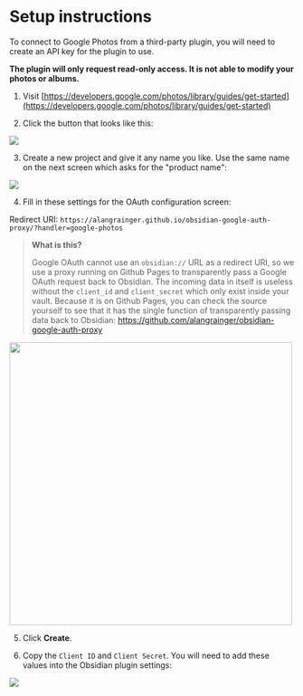 # Setup instructions

To connect to Google Photos from a third-party plugin, you will need to create an API key for the plugin to use.

**The plugin will only request read-only access. It is not able to modify your photos or albums.**

1. Visit [https://developers.google.com/photos/library/guides/get-started](https://developers.google.com/photos/library/guides/get-started)

2. Click the button that looks like this:

![](../img/setup-enable.png)

3. Create a new project and give it any name you like. 
Use the same name on the next screen which asks for the "product name":

![](../img/setup-create-project.png)

4. Fill in these settings for the OAuth configuration screen:

Redirect URI: `https://alangrainger.github.io/obsidian-google-auth-proxy/?handler=google-photos`

> **What is this?**
> 
> Google OAuth cannot use an `obsidian://` URL as a redirect URI, so we use a proxy running on Github Pages to transparently pass a Google OAuth request back to Obsidian. The incoming data in itself is useless without the `client_id` and `client_secret` which only exist inside your vault. Because it is on Github Pages, you can check the source yourself to see that it has the single function of transparently passing data back to Obsidian: https://github.com/alangrainger/obsidian-google-auth-proxy

<img src="https://github.com/alangrainger/obsidian-google-photos/assets/16197738/67aa8070-0707-40d6-af08-bda414d2d1cd" style="width:500px">

5. Click **Create**.

6. Copy the `Client ID` and `Client Secret`. You will need to add these values into the Obsidian plugin settings:

![](../img/setup-client-conf.png)
